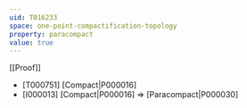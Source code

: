 ```yaml
---
uid: T016233
space: one-point-compactification-topology
property: paracompact
value: true
---
```

[[Proof]]

* [T000751] [Compact|P000016]
* [I000013] [Compact|P000016] => [Paracompact|P000030]

